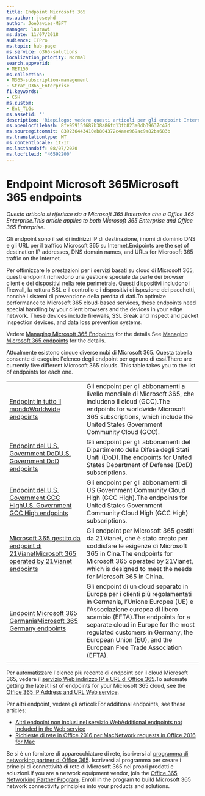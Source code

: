 ```yaml
---
title: Endpoint Microsoft 365
ms.author: josephd
author: JoeDavies-MSFT
manager: laurawi
ms.date: 11/07/2018
audience: ITPro
ms.topic: hub-page
ms.service: o365-solutions
localization_priority: Normal
search.appverid:
- MET150
ms.collection:
- M365-subscription-management
- Strat_O365_Enterprise
f1.keywords:
- CSH
ms.custom:
- Ent_TLGs
ms.assetid: ''
description: 'Riepilogo: vedere questi articoli per gli endpoint Internet delle diverse nubi di Microsoft 365.'
ms.openlocfilehash: 8fe95915f687b38a86fd13fb823a0db39637c47d
ms.sourcegitcommit: 839236443410eb804372c4aae969ac9a82ba683b
ms.translationtype: MT
ms.contentlocale: it-IT
ms.lasthandoff: 08/07/2020
ms.locfileid: "46592200"
---
```

# <a name="microsoft-365-endpoints"></a><span data-ttu-id="31d0d-103">Endpoint Microsoft 365</span><span class="sxs-lookup"><span data-stu-id="31d0d-103">Microsoft 365 endpoints</span></span>

<span data-ttu-id="31d0d-104">*Questo articolo si riferisce sia a Microsoft 365 Enterprise che a Office 365 Enterprise*.</span><span class="sxs-lookup"><span data-stu-id="31d0d-104">*This article applies to both Microsoft 365 Enterprise and Office 365 Enterprise.*</span></span>

<span data-ttu-id="31d0d-105">Gli endpoint sono il set di indirizzi IP di destinazione, i nomi di dominio DNS e gli URL per il traffico Microsoft 365 su Internet.</span><span class="sxs-lookup"><span data-stu-id="31d0d-105">Endpoints are the set of destination IP addresses, DNS domain names, and URLs for Microsoft 365 traffic on the Internet.</span></span> 

<span data-ttu-id="31d0d-p101">Per ottimizzare le prestazioni per i servizi basati su cloud di Microsoft 365, questi endpoint richiedono una gestione speciale da parte dei browser client e dei dispositivi nella rete perimetrale. Questi dispositivi includono i firewall, la rottura SSL e il controllo e i dispositivi di ispezione dei pacchetti, nonché i sistemi di prevenzione della perdita di dati.</span><span class="sxs-lookup"><span data-stu-id="31d0d-p101">To optimize performance to Microsoft 365 cloud-based services, these endpoints need special handling by your client browsers and the devices in your edge network. These devices include firewalls, SSL Break and Inspect and packet inspection devices, and data loss prevention systems.</span></span>

<span data-ttu-id="31d0d-108">Vedere [Managing Microsoft 365 Endpoints](managing-office-365-endpoints.md) for the details.</span><span class="sxs-lookup"><span data-stu-id="31d0d-108">See [Managing Microsoft 365 endpoints](managing-office-365-endpoints.md) for the details.</span></span>

<span data-ttu-id="31d0d-p102">Attualmente esistono cinque diverse nubi di Microsoft 365. Questa tabella consente di eseguire l'elenco degli endpoint per ognuno di essi.</span><span class="sxs-lookup"><span data-stu-id="31d0d-p102">There are currently five different Microsoft 365 clouds. This table takes you to the list of endpoints for each one.</span></span>

|||
|:-------|:-----|
| [<span data-ttu-id="31d0d-111">Endpoint in tutto il mondo</span><span class="sxs-lookup"><span data-stu-id="31d0d-111">Worldwide endpoints</span></span>](urls-and-ip-address-ranges.md) | <span data-ttu-id="31d0d-112">Gli endpoint per gli abbonamenti a livello mondiale di Microsoft 365, che includono il cloud (GCC).</span><span class="sxs-lookup"><span data-stu-id="31d0d-112">The endpoints for worldwide Microsoft 365 subscriptions, which include the United States Government Community Cloud (GCC).</span></span> |
| [<span data-ttu-id="31d0d-113">Endpoint del U.S. Government DoD</span><span class="sxs-lookup"><span data-stu-id="31d0d-113">U.S. Government DoD endpoints</span></span>](office-365-u-s-government-dod-endpoints.md) | <span data-ttu-id="31d0d-114">Gli endpoint per gli abbonamenti del Dipartimento della Difesa degli Stati Uniti (DoD).</span><span class="sxs-lookup"><span data-stu-id="31d0d-114">The endpoints for United States Department of Defense (DoD) subscriptions.</span></span> |
| [<span data-ttu-id="31d0d-115">Endpoint del U.S. Government GCC High</span><span class="sxs-lookup"><span data-stu-id="31d0d-115">U.S. Government GCC High endpoints</span></span>](office-365-u-s-government-gcc-high-endpoints.md) | <span data-ttu-id="31d0d-116">Gli endpoint per gli abbonamenti di US Government Community Cloud High (GCC High).</span><span class="sxs-lookup"><span data-stu-id="31d0d-116">The endpoints for United States Government Community Cloud High (GCC High) subscriptions.</span></span> |
| [<span data-ttu-id="31d0d-117">Microsoft 365 gestito da endpoint di 21Vianet</span><span class="sxs-lookup"><span data-stu-id="31d0d-117">Microsoft 365 operated by 21Vianet endpoints</span></span>](urls-and-ip-address-ranges-21vianet.md) | <span data-ttu-id="31d0d-118">Gli endpoint per Microsoft 365 gestiti da 21Vianet, che è stato creato per soddisfare le esigenze di Microsoft 365 in Cina.</span><span class="sxs-lookup"><span data-stu-id="31d0d-118">The endpoints for Microsoft 365 operated by 21Vianet, which is designed to meet the needs for Microsoft 365 in China.</span></span> |
| [<span data-ttu-id="31d0d-119">Endpoint Microsoft 365 Germania</span><span class="sxs-lookup"><span data-stu-id="31d0d-119">Microsoft 365 Germany endpoints</span></span>](office-365-germany-endpoints.md) | <span data-ttu-id="31d0d-120">Gli endpoint di un cloud separato in Europa per i clienti più regolamentati in Germania, l’Unione Europea (UE) e l'Associazione europea di libero scambio (EFTA).</span><span class="sxs-lookup"><span data-stu-id="31d0d-120">The endpoints for a separate cloud in Europe for the most regulated customers in Germany, the European Union (EU), and the European Free Trade Association (EFTA).</span></span> |
|||

<span data-ttu-id="31d0d-121">Per automatizzare l'elenco più recente di endpoint per il cloud Microsoft 365, vedere il [servizio Web indirizzo IP e URL di Office 365](office-365-ip-web-service.md).</span><span class="sxs-lookup"><span data-stu-id="31d0d-121">To automate getting the latest list of endpoints for your Microsoft 365 cloud, see the [Office 365 IP Address and URL Web service](office-365-ip-web-service.md).</span></span>

<span data-ttu-id="31d0d-122">Per altri endpoint, vedere gli articoli:</span><span class="sxs-lookup"><span data-stu-id="31d0d-122">For additional endpoints, see these articles:</span></span>

- [<span data-ttu-id="31d0d-123">Altri endpoint non inclusi nel servizio Web</span><span class="sxs-lookup"><span data-stu-id="31d0d-123">Additional endpoints not included in the Web service</span></span>](additional-office365-ip-addresses-and-urls.md)
- [<span data-ttu-id="31d0d-124">Richieste di rete in Office 2016 per Mac</span><span class="sxs-lookup"><span data-stu-id="31d0d-124">Network requests in Office 2016 for Mac</span></span>](network-requests-in-office-2016-for-mac.md)

<span data-ttu-id="31d0d-p103">Se si è un fornitore di apparecchiature di rete, iscriversi al [programma di networking partner di Office 365](office-365-networking-partner-program.md). Iscriversi al programma per creare i principi di connettività di rete di Microsoft 365 nei propri prodotti e soluzioni.</span><span class="sxs-lookup"><span data-stu-id="31d0d-p103">If you are a network equipment vendor, join the [Office 365 Networking Partner Program](office-365-networking-partner-program.md). Enroll in the program to build Microsoft 365 network connectivity principles into your products and solutions.</span></span> 
